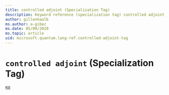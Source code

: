 ```yaml
---
title: controlled adjoint (Specialization Tag)
description: Keyword reference (specialization tag) controlled adjoint
author: gillenhaalb
ms.author: a-gibec
ms.date: 05/09/2020
ms.topic: article
uid: microsoft.quantum.lang-ref.controlled-adjoint-tag
---
```


# `controlled adjoint` (Specialization Tag)

fill